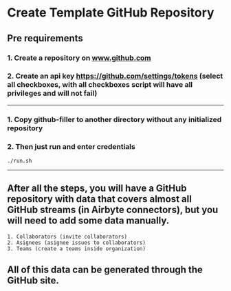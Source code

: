 # Create Template GitHub Repository

## Pre requirements

### 1. Create a repository on www.github.com

### 2. Create an api key https://github.com/settings/tokens (select all checkboxes, with all checkboxes script will have all privileges and will not fail)

---

### 1. Copy github-filler to another directory without any initialized repository

### 2. Then just run and enter credentials

    ./run.sh

---

## After all the steps, you will have a GitHub repository with data that covers almost all GitHub streams (in Airbyte connectors), but you will need to add some data manually.

    1. Collaborators (invite collaborators)
    2. Asignees (asignee issues to collaborators)
    3. Teams (create a teams inside organization)

## All of this data can be generated through the GitHub site.
